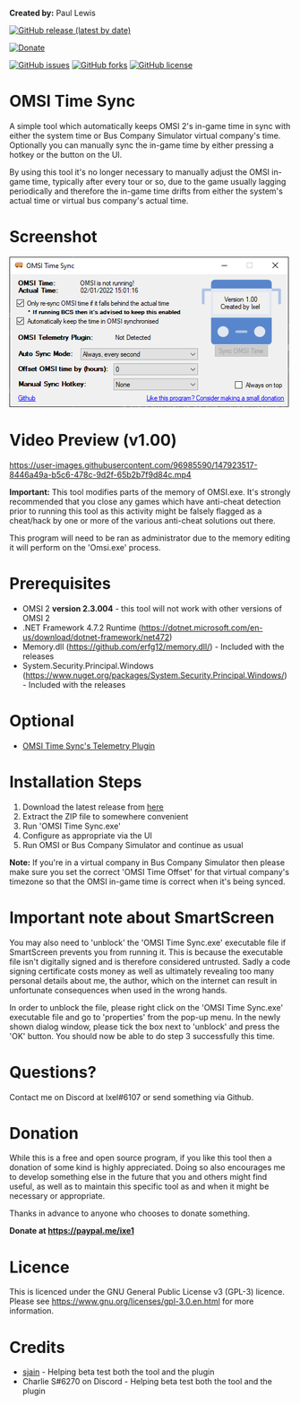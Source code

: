 **Created by:** Paul Lewis

[![GitHub release (latest by date)](https://img.shields.io/github/v/release/Ixe1/OMSI-Time-Sync)](https://github.com/Ixe1/OMSI-Time-Sync/releases)

[![Donate](https://img.shields.io/badge/Donate-PayPal-green.svg)](https://paypal.me/ixe1)

[![GitHub issues](https://img.shields.io/github/issues/Ixe1/OMSI-Time-Sync)](https://github.com/Ixe1/OMSI-Time-Sync/issues) [![GitHub forks](https://img.shields.io/github/forks/Ixe1/OMSI-Time-Sync)](https://github.com/Ixe1/OMSI-Time-Sync/network) [![GitHub license](https://img.shields.io/github/license/Ixe1/OMSI-Time-Sync)](https://github.com/Ixe1/OMSI-Time-Sync)

# OMSI Time Sync
A simple tool which automatically keeps OMSI 2's in-game time in sync with either the system time or Bus Company Simulator virtual company's time. Optionally you can manually sync the in-game time by either pressing a hotkey or the button on the UI.

By using this tool it's no longer necessary to manually adjust the OMSI in-game time, typically after every tour or so, due to the game usually lagging periodically and therefore the in-game time drifts from either the system's actual time or virtual bus company's actual time.

# Screenshot
![OMSI Time Sync](https://github.com/Ixe1/OMSI-Time-Sync/blob/master/OMSI%20Time%20Sync/screenshot/app.png)

# Video Preview (v1.00)
https://user-images.githubusercontent.com/96985590/147923517-8446a49a-b5c6-478c-9d2f-65b2b7f9d84c.mp4

**Important:** This tool modifies parts of the memory of OMSI.exe. It's strongly recommended that you close any games which have anti-cheat detection prior to running this tool as this activity might be falsely flagged as a cheat/hack by one or more of the various anti-cheat solutions out there.

This program will need to be ran as administrator due to the memory editing it will perform on the 'Omsi.exe' process.

# Prerequisites
- OMSI 2 **version 2.3.004** - this tool will not work with other versions of OMSI 2
- .NET Framework 4.7.2 Runtime (https://dotnet.microsoft.com/en-us/download/dotnet-framework/net472)
- Memory.dll (https://github.com/erfg12/memory.dll/) - Included with the releases
- System.Security.Principal.Windows (https://www.nuget.org/packages/System.Security.Principal.Windows/) - Included with the releases

# Optional
- [OMSI Time Sync's Telemetry Plugin](https://github.com/Ixe1/OMSI-Time-Sync-Telemetry-Plugin)

# Installation Steps
1. Download the latest release from [here](https://github.com/Ixe1/OMSI-Time-Sync/releases)
2. Extract the ZIP file to somewhere convenient
3. Run 'OMSI Time Sync.exe'
4. Configure as appropriate via the UI
5. Run OMSI or Bus Company Simulator and continue as usual

**Note:** If you're in a virtual company in Bus Company Simulator then please make sure you set the correct 'OMSI Time Offset' for that virtual company's timezone so that the OMSI in-game time is correct when it's being synced.

# Important note about SmartScreen

You may also need to 'unblock' the 'OMSI Time Sync.exe' executable file if SmartScreen prevents you from running it. This is because the executable file isn't digitally signed and is therefore considered untrusted. Sadly a code signing certificate costs money as well as ultimately revealing too many personal details about me, the author, which on the internet can result in unfortunate consequences when used in the wrong hands.

In order to unblock the file, please right click on the 'OMSI Time Sync.exe' executable file and go to 'properties' from the pop-up menu. In the newly shown dialog window, please tick the box next to 'unblock' and press the 'OK' button. You should now be able to do step 3 successfully this time.

# Questions?
Contact me on Discord at Ixel#6107 or send something via Github.

# Donation
While this is a free and open source program, if you like this tool then a donation of some kind is highly appreciated. Doing so also encourages me to develop something else in the future that you and others might find useful, as well as to maintain this specific tool as and when it might be necessary or appropriate.

Thanks in advance to anyone who chooses to donate something.

**Donate at https://paypal.me/ixe1**

# Licence
This is licenced under the GNU General Public License v3 (GPL-3) licence. Please see https://www.gnu.org/licenses/gpl-3.0.en.html for more information.

# Credits
- [sjain](https://github.com/sjain882) - Helping beta test both the tool and the plugin
- Charlie S#6270 on Discord - Helping beta test both the tool and the plugin
